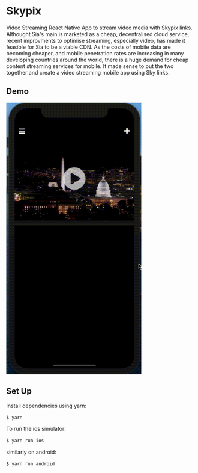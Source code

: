 # Skypix

Video Streaming React Native App to stream video media with Skypix links. Althought Sia's main is marketed as a cheap, decentralised cloud service, recent improvments to optimise streaming, especially video, has made it feasible for Sia to be a viable CDN. As the costs of mobile data are becoming cheaper, and mobile penetration rates are increasing in many developing countries around the world, there is a huge demand for cheap content streaming services for mobile. It made sense to put the two together and create a video streaming mobile app using Sky links.

## Demo

![demo](./demo/skypix-demo.gif)

## Set Up

Install dependencies using yarn:

```bash
$ yarn
```

To run the ios simulator:

```bash
$ yarn run ios
```

similarly on android:

```bash
$ yarn run android
```
